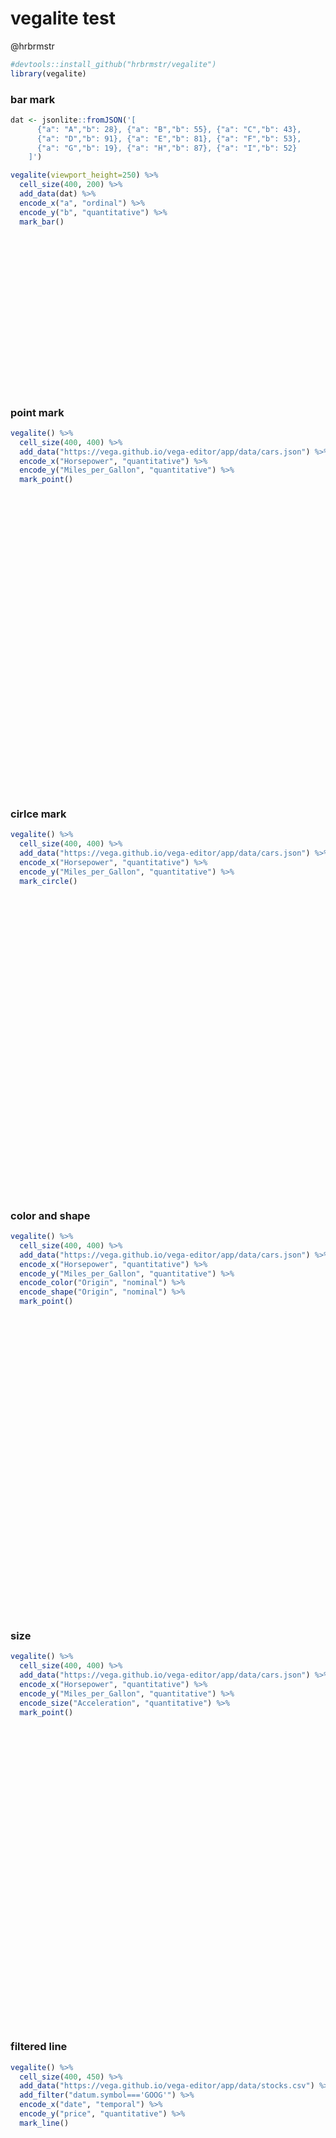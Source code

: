 # vegalite test
@hrbrmstr  
  


```r
#devtools::install_github("hrbrmstr/vegalite")
library(vegalite)
```

### bar mark


```r
dat <- jsonlite::fromJSON('[
      {"a": "A","b": 28}, {"a": "B","b": 55}, {"a": "C","b": 43},
      {"a": "D","b": 91}, {"a": "E","b": 81}, {"a": "F","b": 53},
      {"a": "G","b": 19}, {"a": "H","b": 87}, {"a": "I","b": 52}
    ]')

vegalite(viewport_height=250) %>%
  cell_size(400, 200) %>%
  add_data(dat) %>%
  encode_x("a", "ordinal") %>%
  encode_y("b", "quantitative") %>%
  mark_bar()
```

<!--html_preserve--><div id="htmlwidget-7915" style="width:672px;height:250px;" class="vegalite"></div>
<script type="application/json" data-for="htmlwidget-7915">{"x":{"description":"","data":{"values":{"a":["A","B","C","D","E","F","G","H","I"],"b":[28,55,43,91,81,53,19,87,52]}},"hasTransform":false,"transform":[],"mark":"bar","encoding":{"x":{"field":"a","type":"ordinal"},"y":{"field":"b","type":"quantitative"}},"config":{"cell":{"width":400,"height":200}},"embed":{"renderer":"svg","actions":{"export":false,"source":false,"editor":false}}},"evals":[],"jsHooks":[]}</script><!--/html_preserve-->

### point mark


```r
vegalite() %>%
  cell_size(400, 400) %>%
  add_data("https://vega.github.io/vega-editor/app/data/cars.json") %>%
  encode_x("Horsepower", "quantitative") %>%
  encode_y("Miles_per_Gallon", "quantitative") %>%
  mark_point()
```

<!--html_preserve--><div id="htmlwidget-8591" style="width:672px;height:480px;" class="vegalite"></div>
<script type="application/json" data-for="htmlwidget-8591">{"x":{"description":"","data":{"url":"https://vega.github.io/vega-editor/app/data/cars.json"},"hasTransform":false,"transform":[],"mark":"point","encoding":{"x":{"field":"Horsepower","type":"quantitative"},"y":{"field":"Miles_per_Gallon","type":"quantitative"}},"config":{"cell":{"width":400,"height":400}},"embed":{"renderer":"svg","actions":{"export":false,"source":false,"editor":false}}},"evals":[],"jsHooks":[]}</script><!--/html_preserve-->

### cirlce mark


```r
vegalite() %>%
  cell_size(400, 400) %>%
  add_data("https://vega.github.io/vega-editor/app/data/cars.json") %>%
  encode_x("Horsepower", "quantitative") %>%
  encode_y("Miles_per_Gallon", "quantitative") %>%
  mark_circle()
```

<!--html_preserve--><div id="htmlwidget-3372" style="width:672px;height:480px;" class="vegalite"></div>
<script type="application/json" data-for="htmlwidget-3372">{"x":{"description":"","data":{"url":"https://vega.github.io/vega-editor/app/data/cars.json"},"hasTransform":false,"transform":[],"mark":"circle","encoding":{"x":{"field":"Horsepower","type":"quantitative"},"y":{"field":"Miles_per_Gallon","type":"quantitative"}},"config":{"cell":{"width":400,"height":400}},"embed":{"renderer":"svg","actions":{"export":false,"source":false,"editor":false}}},"evals":[],"jsHooks":[]}</script><!--/html_preserve-->

### color and shape


```r
vegalite() %>%
  cell_size(400, 400) %>%
  add_data("https://vega.github.io/vega-editor/app/data/cars.json") %>%
  encode_x("Horsepower", "quantitative") %>%
  encode_y("Miles_per_Gallon", "quantitative") %>%
  encode_color("Origin", "nominal") %>%
  encode_shape("Origin", "nominal") %>%
  mark_point()
```

<!--html_preserve--><div id="htmlwidget-9051" style="width:672px;height:480px;" class="vegalite"></div>
<script type="application/json" data-for="htmlwidget-9051">{"x":{"description":"","data":{"url":"https://vega.github.io/vega-editor/app/data/cars.json"},"hasTransform":false,"transform":[],"mark":"point","encoding":{"x":{"field":"Horsepower","type":"quantitative"},"y":{"field":"Miles_per_Gallon","type":"quantitative"},"color":{"field":"Origin","type":"nominal"},"shape":{"field":"Origin","type":"nominal"}},"config":{"cell":{"width":400,"height":400}},"embed":{"renderer":"svg","actions":{"export":false,"source":false,"editor":false}}},"evals":[],"jsHooks":[]}</script><!--/html_preserve-->

### size


```r
vegalite() %>%
  cell_size(400, 400) %>%
  add_data("https://vega.github.io/vega-editor/app/data/cars.json") %>%
  encode_x("Horsepower", "quantitative") %>%
  encode_y("Miles_per_Gallon", "quantitative") %>%
  encode_size("Acceleration", "quantitative") %>%
  mark_point()
```

<!--html_preserve--><div id="htmlwidget-4844" style="width:672px;height:480px;" class="vegalite"></div>
<script type="application/json" data-for="htmlwidget-4844">{"x":{"description":"","data":{"url":"https://vega.github.io/vega-editor/app/data/cars.json"},"hasTransform":false,"transform":[],"mark":"point","encoding":{"x":{"field":"Horsepower","type":"quantitative"},"y":{"field":"Miles_per_Gallon","type":"quantitative"},"size":{"field":"Acceleration","type":"quantitative"}},"config":{"cell":{"width":400,"height":400}},"embed":{"renderer":"svg","actions":{"export":false,"source":false,"editor":false}}},"evals":[],"jsHooks":[]}</script><!--/html_preserve-->

### filtered line


```r
vegalite() %>%
  cell_size(400, 450) %>%
  add_data("https://vega.github.io/vega-editor/app/data/stocks.csv") %>%
  add_filter("datum.symbol==='GOOG'") %>%
  encode_x("date", "temporal") %>%
  encode_y("price", "quantitative") %>%
  mark_line()
```

<!--html_preserve--><div id="htmlwidget-2683" style="width:672px;height:480px;" class="vegalite"></div>
<script type="application/json" data-for="htmlwidget-2683">{"x":{"description":"","data":{"url":"https://vega.github.io/vega-editor/app/data/stocks.csv"},"hasTransform":true,"transform":{"filter":"datum.symbol==='GOOG'"},"mark":"line","encoding":{"x":{"field":"date","type":"temporal"},"y":{"field":"price","type":"quantitative"}},"config":{"cell":{"width":400,"height":450}},"embed":{"renderer":"svg","actions":{"export":false,"source":false,"editor":false}}},"evals":[],"jsHooks":[]}</script><!--/html_preserve-->

### ticks


```r
vegalite(viewport_height=200) %>%
  cell_size(400, 200) %>%
  add_data("https://vega.github.io/vega-editor/app/data/cars.json") %>%
  encode_x("Horsepower", "quantitative") %>%
  encode_y("Cylinders", "ordinal") %>%
  mark_tick()
```

<!--html_preserve--><div id="htmlwidget-8541" style="width:672px;height:200px;" class="vegalite"></div>
<script type="application/json" data-for="htmlwidget-8541">{"x":{"description":"","data":{"url":"https://vega.github.io/vega-editor/app/data/cars.json"},"hasTransform":false,"transform":[],"mark":"tick","encoding":{"x":{"field":"Horsepower","type":"quantitative"},"y":{"field":"Cylinders","type":"ordinal"}},"config":{"cell":{"width":400,"height":200}},"embed":{"renderer":"svg","actions":{"export":false,"source":false,"editor":false}}},"evals":[],"jsHooks":[]}</script><!--/html_preserve-->

### multi-series line


```r
vegalite(viewport_height=500) %>%
  cell_size(400, 400) %>%
  add_data("https://vega.github.io/vega-editor/app/data/stocks.csv") %>%
  encode_x("date", "temporal") %>%
  encode_y("price", "quantitative") %>%
  encode_color("symbol", "nominal") %>%
  mark_line()
```

<!--html_preserve--><div id="htmlwidget-644" style="width:672px;height:500px;" class="vegalite"></div>
<script type="application/json" data-for="htmlwidget-644">{"x":{"description":"","data":{"url":"https://vega.github.io/vega-editor/app/data/stocks.csv"},"hasTransform":false,"transform":[],"mark":"line","encoding":{"x":{"field":"date","type":"temporal"},"y":{"field":"price","type":"quantitative"},"color":{"field":"symbol","type":"nominal"}},"config":{"cell":{"width":400,"height":400}},"embed":{"renderer":"svg","actions":{"export":false,"source":false,"editor":false}}},"evals":[],"jsHooks":[]}</script><!--/html_preserve-->

### facet col


```r
vegalite(viewport_height=350) %>%
  add_data("https://vega.github.io/vega-editor/app/data/movies.json") %>%
  encode_x("Worldwide_Gross", "quantitative") %>%
  encode_y("US_DVD_Sales", "quantitative") %>%
  facet_col("MPAA_Rating", "ordinal") %>%
  mark_point()
```

<!--html_preserve--><div id="htmlwidget-7523" style="width:672px;height:350px;" class="vegalite"></div>
<script type="application/json" data-for="htmlwidget-7523">{"x":{"description":"","data":{"url":"https://vega.github.io/vega-editor/app/data/movies.json"},"hasTransform":false,"transform":[],"mark":"point","encoding":{"x":{"field":"Worldwide_Gross","type":"quantitative"},"y":{"field":"US_DVD_Sales","type":"quantitative"}},"config":[],"embed":{"renderer":"svg","actions":{"export":false,"source":false,"editor":false}},"facet":{"col":{"field":"MPAA_Rating","type":"ordinal"}},"hasFacetCol":true},"evals":[],"jsHooks":[]}</script><!--/html_preserve-->

### facet row


```r
vegalite(viewport_height=1400) %>%
  add_data("https://vega.github.io/vega-editor/app/data/movies.json") %>%
  encode_x("Worldwide_Gross", "quantitative") %>%
  encode_y("US_DVD_Sales", "quantitative") %>%
  facet_row("MPAA_Rating", "ordinal") %>%
  mark_point()
```

<!--html_preserve--><div id="htmlwidget-1231" style="width:672px;height:1400px;" class="vegalite"></div>
<script type="application/json" data-for="htmlwidget-1231">{"x":{"description":"","data":{"url":"https://vega.github.io/vega-editor/app/data/movies.json"},"hasTransform":false,"transform":[],"mark":"point","encoding":{"x":{"field":"Worldwide_Gross","type":"quantitative"},"y":{"field":"US_DVD_Sales","type":"quantitative"}},"config":[],"embed":{"renderer":"svg","actions":{"export":false,"source":false,"editor":false}},"facet":{"row":{"field":"MPAA_Rating","type":"ordinal"}},"hasFacetRow":true},"evals":[],"jsHooks":[]}</script><!--/html_preserve-->

### facet both


```r
vegalite(viewport_height=1600) %>%
  cell_size(100, 100) %>%
  add_data("https://vega.github.io/vega-editor/app/data/movies.json") %>%
  encode_x("Worldwide_Gross", "quantitative") %>%
  encode_y("US_DVD_Sales", "quantitative") %>%
  facet_col("MPAA_Rating", "ordinal") %>%
  facet_row("Major_Genre", "ordinal") %>%
  mark_point()
```

<!--html_preserve--><div id="htmlwidget-9208" style="width:672px;height:1600px;" class="vegalite"></div>
<script type="application/json" data-for="htmlwidget-9208">{"x":{"description":"","data":{"url":"https://vega.github.io/vega-editor/app/data/movies.json"},"hasTransform":false,"transform":[],"mark":"point","encoding":{"x":{"field":"Worldwide_Gross","type":"quantitative"},"y":{"field":"US_DVD_Sales","type":"quantitative"}},"config":{"cell":{"width":100,"height":100}},"embed":{"renderer":"svg","actions":{"export":false,"source":false,"editor":false}},"facet":{"col":{"field":"MPAA_Rating","type":"ordinal"},"row":{"field":"Major_Genre","type":"ordinal"}},"hasFacetCol":true,"hasFacetRow":true},"evals":[],"jsHooks":[]}</script><!--/html_preserve-->


---
title: "ex.r"
author: "bob"
date: "Thu Feb 25 22:19:36 2016"
---
